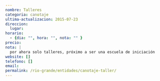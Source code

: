 ```yaml
---
nombre: Talleres
categoria: canotaje
ultima-actualizacion: 2015-07-23
direccion: 
  lugar: 
horario: 
  - {dia: "", hora: "", nota: "" }
precio: 
nota: | 
  por ahora solo talleres, próximo a ser una escuela de iniciación
website: []
telefono: []
email: 
permalink: /rio-grande/entidades/canotaje-taller/
---
```


